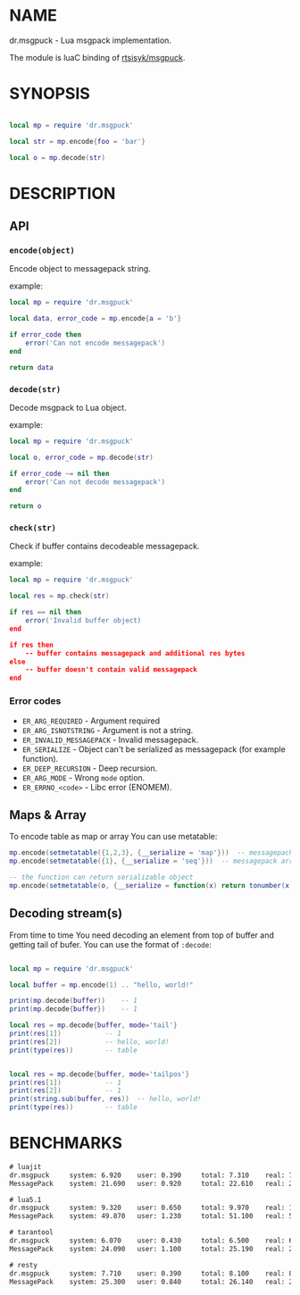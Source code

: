 # NAME

dr.msgpuck - Lua msgpack implementation.

The module is luaC binding of [rtsisyk/msgpuck](https://github.com/rtsisyk/msgpuck).

# SYNOPSIS

```lua

local mp = require 'dr.msgpuck'

local str = mp.encode{foo = 'bar'}

local o = mp.decode(str)


```

# DESCRIPTION

## API

### `encode(object)`

Encode object to messagepack string.

example:

```lua
local mp = require 'dr.msgpuck'

local data, error_code = mp.encode{a = 'b'}

if error_code then
	error('Can not encode messagepack')
end

return data
```

### `decode(str)`

Decode msgpack to Lua object.

example:

```lua
local mp = require 'dr.msgpuck'

local o, error_code = mp.decode(str)

if error_code ~= nil then
	error('Can not decode messagepack')
end

return o
```

### `check(str)`

Check if buffer contains decodeable messagepack.

example:

```lua
local mp = require 'dr.msgpuck'

local res = mp.check(str)

if res == nil then
	error('Invalid buffer object)
end

if res then
	-- buffer contains messagepack and additional res bytes
else
	-- buffer doesn't contain valid messagepack
end

```

### Error codes

- `ER_ARG_REQUIRED` - Argument required
- `ER_ARG_ISNOTSTRING` - Argument is not a string.
- `ER_INVALID_MESSAGEPACK` - Invalid messagepack.
- `ER_SERIALIZE` - Object can't be serialized as messagepack (for example function).
- `ER_DEEP_RECURSION` - Deep recursion.
- `ER_ARG_MODE` - Wrong `mode` option.
- `ER_ERRNO_<code>` - Libc error (ENOMEM).


## Maps & Array

To encode table as map or array You can use metatable:

```lua
mp.encode(setmetatable({1,2,3}, {__serialize = 'map'}))  -- messagepack map
mp.encode(setmetatable({1}, {__serialize = 'seq'}))	 -- messagepack array

-- the function can return serializable object
mp.encode(setmetatable(o, {__serialize = function(x) return tonumber(x) end}))

```

## Decoding stream(s)

From time to time You need decoding an element from top of buffer and
getting tail of bufer. You can use the format of `:decode`:

```lua

local mp = require 'dr.msgpuck'

local buffer = mp.encode(1) .. "hello, world!"

print(mp.decode(buffer))	-- 1
print(mp.decode{buffer})	-- 1

local res = mp.decode{buffer, mode='tail'}
print(res[1])			-- 1
print(res[2])			-- hello, world!
print(type(res))		-- table


local res = mp.decode{buffer, mode='tailpos'}
print(res[1])			-- 1
print(res[2])			-- 1
print(string.sub(buffer, res))	-- hello, world!
print(type(res))		-- table


```

# BENCHMARKS

```txt
# luajit
dr.msgpuck     system: 6.920    user: 0.390     total: 7.310    real: 7.313
MessagePack    system: 21.690   user: 0.920     total: 22.610   real: 22.625

# lua5.1
dr.msgpuck     system: 9.320    user: 0.650     total: 9.970    real: 10.031
MessagePack    system: 49.870   user: 1.230     total: 51.100   real: 51.156

# tarantool
dr.msgpuck     system: 6.070    user: 0.430     total: 6.500    real: 6.500
MessagePack    system: 24.090   user: 1.100     total: 25.190   real: 25.234

# resty
dr.msgpuck     system: 7.710    user: 0.390     total: 8.100    real: 8.125
MessagePack    system: 25.300   user: 0.840     total: 26.140   real: 26.219
```
